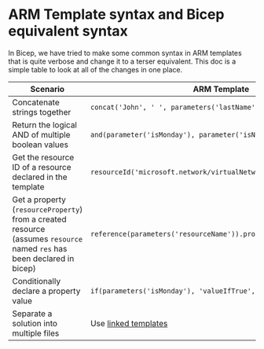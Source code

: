 # ARM Template syntax and Bicep equivalent syntax

In Bicep, we have tried to make some common syntax in ARM templates that is quite verbose and change it to a terser equivalent. This doc is a simple table to look at all of the changes in one place.

Scenario | ARM Template | Bicep
--- | --- | ---
Concatenate strings together | `concat('John', ' ', parameters('lastName'))`| `'John ${lastName}'`
Return the logical AND of multiple boolean values | `and(parameter('isMonday'), parameter('isNovember'))` | `isMonday && isNovember`
Get the resource ID of a resource declared in the template | `resourceId('microsoft.network/virtualNetworks')` | `res.id`
Get a property (`resourceProperty`) from a created resource (assumes `resource` named `res` has been declared in bicep) | `reference(parameters('resourceName')).properties.resourceProperty` | `res.properties.resourceProperty`
Conditionally declare a property value | `if(parameters('isMonday'), 'valueIfTrue', 'valueIfFalse')` | `isMonday ? 'valueIfTrue' | 'valueIfFalse'`
Separate a solution into multiple files | Use [linked templates](https://docs.microsoft.com/azure/azure-resource-manager/templates/linked-templates#linked-template) | Use [modules](https://github.com/Azure/bicep/blob/main/docs/spec/modules.md)
